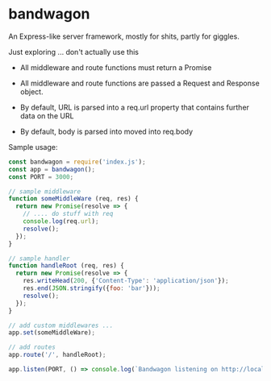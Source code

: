 # bandwagon
An Express-like server framework, mostly for shits, partly for giggles.

Just exploring ... don't actually use this

- All middleware and route functions must return a Promise
- All middleware and route functions are passed a Request and Response object.

- By default, URL is parsed into a req.url property that contains further data on the URL
- By default, body is parsed into moved into req.body

Sample usage:

```js
const bandwagon = require('index.js');
const app = bandwagon();
const PORT = 3000;

// sample middleware
function someMiddleWare (req, res) {
  return new Promise(resolve => {
    // .... do stuff with req
    console.log(req.url);
    resolve();
  });
}

// sample handler
function handleRoot (req, res) {
  return new Promise(resolve => {
    res.writeHead(200, {'Content-Type': 'application/json'});
    res.end(JSON.stringify({foo: 'bar'}));
    resolve();
  });
}

// add custom middlewares ...
app.set(someMiddleWare);

// add routes
app.route('/', handleRoot);

app.listen(PORT, () => console.log(`Bandwagon listening on http://localhost:${PORT}`));
```
